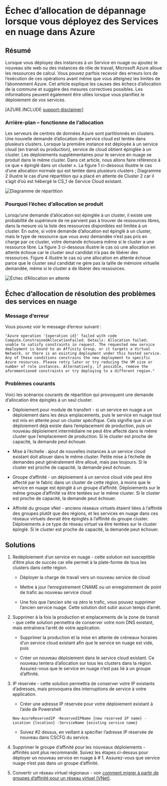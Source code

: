 <properties
    pageTitle="Résolution des problèmes d’échec d’allocation de Service Cloud | Microsoft Azure"
    description="Échec d’allocation de dépannage lorsque vous déployez des Services en nuage dans Azure"
    services="azure-service-management, cloud-services"
    documentationCenter=""
    authors="simonxjx"
    manager="felixwu"
    editor=""
    tags="top-support-issue"/>

<tags
    ms.service="cloud-services"
    ms.workload="na"
    ms.tgt_pltfrm="ibiza"
    ms.devlang="na"
    ms.topic="article"
    ms.date="10/12/2016"
    ms.author="v-six"/>



# <a name="troubleshooting-allocation-failure-when-you-deploy-cloud-services-in-azure"></a>Échec d’allocation de dépannage lorsque vous déployez des Services en nuage dans Azure

## <a name="summary"></a>Résumé
Lorsque vous déployez des instances à un Service en nuage ou ajoutez le nouveau site web ou des instances de rôle de travail, Microsoft Azure alloue les ressources de calcul. Vous pouvez parfois recevoir des erreurs lors de l’exécution de ces opérations avant même que vous atteignez les limites de l’abonnement Azure. Cet article explique les causes des échecs d’allocation de la commune et suggère des mesures correctives possibles. Les informations peuvent également être utiles lorsque vous planifiez le déploiement de vos services.

[AZURE.INCLUDE [support-disclaimer](../../includes/support-disclaimer.md)]

### <a name="background--how-allocation-works"></a>Arrière-plan – fonctionne de l’allocation
Les serveurs de centres de données Azure sont partitionnés en clusters. Une nouvelle demande d’allocation de service cloud est tentée dans plusieurs clusters. Lorsque la première instance est déployée à un service cloud (en transit ou production), service de cloud obtient épinglée à un cluster. Les déploiements supplémentaires pour le service en nuage se produit dans le même cluster. Dans cet article, nous allons faire référence à ce que « épinglé dans un cluster ». La figure 1 ci-dessous illustre le cas d’une allocation normale qui est tentée dans plusieurs clusters ; Diagramme 2 illustre le cas d’une répartition qui a placé en attente de Cluster 2 car il s’agit d’où est hébergé le CS_1 de Service Cloud existant.

![Diagramme de répartition](./media/cloud-services-allocation-failure/Allocation1.png)

### <a name="why-allocation-failure-happens"></a>Pourquoi l’échec d’allocation se produit
Lorsqu’une demande d’allocation est épinglée à un cluster, il existe une probabilité de supérieure de ne parvient pas à trouver de ressources libres, dans la mesure où la liste des ressources disponibles est limitée à un cluster. En outre, si votre demande d’allocation est épinglé à un cluster, mais le type de ressource que vous avez demandée n’est pas pris en charge par ce cluster, votre demande échouera même si le cluster a une ressource libre. La figure 3 ci-dessous illustre le cas où une allocation en attente échoue car le cluster seul candidat n’a pas de libérer des ressources. Figure 4 illustre le cas où une allocation en attente échoue parce que le cluster seul candidat ne gère pas la taille de mémoire virtuelle demandée, même si le cluster a de libérer des ressources.

![Échec d’Allocation en attente](./media/cloud-services-allocation-failure/Allocation2.png)

## <a name="troubleshooting-allocation-failure-for-cloud-services"></a>Échec d’allocation de résolution des problèmes des services en nuage
### <a name="error-message"></a>Message d’erreur
Vous pouvez voir le message d’erreur suivant :

    "Azure operation '{operation id}' failed with code Compute.ConstrainedAllocationFailed. Details: Allocation failed; unable to satisfy constraints in request. The requested new service deployment is bound to an Affinity Group, or it targets a Virtual Network, or there is an existing deployment under this hosted service. Any of these conditions constrains the new deployment to specific Azure resources. Please retry later or try reducing the VM size or number of role instances. Alternatively, if possible, remove the aforementioned constraints or try deploying to a different region."

### <a name="common-issues"></a>Problèmes courants
Voici les scénarios courants de répartition qui provoquent une demande d’allocation être épinglés à un seul cluster.

- Déploiement pour module de transfert - si un service en nuage a un déploiement dans les deux emplacements, puis le service en nuage tout est mis en attente pour un cluster spécifique.  Cela signifie que si un déploiement déjà existe dans l’emplacement de production, puis un nouveau déploiement intermédiaire ne peut être affecté dans le même cluster que l’emplacement de production. Si le cluster est proche de capacité, la demande peut échouer.

- Mise à l’échelle : ajout de nouvelles instances à un service cloud existant doit allouer dans le même cluster.  Petite mise à l’échelle de demandes peut généralement être alloué, mais pas toujours. Si le cluster est proche de capacité, la demande peut échouer.

- Groupe d’affinité - un déploiement à un service cloud vide peut être affecté par le fabric dans un cluster de cette région, à moins que le service en nuage est épinglé à un groupe d’affinité. Déploiements sur le même groupe d’affinité va être tentées sur le même cluster. Si le cluster est proche de capacité, la demande peut échouer.

- Affinité du groupe vNet - anciens réseaux virtuels étaient liées à l’affinité des groupes plutôt que des régions, et les services en nuage dans ces réseaux virtuels devrait être épinglés à l’affinité du groupe cluster. Déploiements à ce type de réseau virtuel va être tentées sur le cluster épinglé. Si le cluster est proche de capacité, la demande peut échouer.

## <a name="solutions"></a>Solutions

1. Redéploiement d’un service en nuage - cette solution est susceptible d’être plus de succès car elle permet à la plate-forme de tous les clusters dans cette région.

    - Déployer la charge de travail vers un nouveau service de cloud  

    - Mettre à jour l’enregistrement CNAME ou un enregistrement de point de trafic au nouveau service cloud

    - Une fois que l’ancien site va zéro le trafic, vous pouvez supprimer l’ancien service nuage. Cette solution doit subir aucun temps d’arrêt.

2. Supprimer à la fois la production et emplacements de la zone de transit - que cette solution permettra de conserver votre nom DNS existant, mais entraînera l’arrêt de votre application.

    - Supprimer la production et la mise en attente de créneaux horaires d’un service cloud existant afin que le service en nuage est vide, puis

    - Créer un nouveau déploiement dans le service cloud existant. Ce nouveau tentera d’allocation sur tous les clusters dans la région. Assurez-vous que le service en nuage n’est pas lié à un groupe d’affinité.

3. IP réservée - cette solution permettra de conserver votre IP existants d’adresses, mais provoquera des interruptions de service à votre application.  

    - Créer une adresse IP réservée pour votre déploiement existant à l’aide de Powershell

    ```
    New-AzureReservedIP -ReservedIPName {new reserved IP name} -Location {location} -ServiceName {existing service name}
    ```

    - Suivez #2 dessus, en veillant à spécifier l’adresse IP réservée de nouveau dans CSCFG du service.

4. Supprimer le groupe d’affinité pour les nouveaux déploiements - affinités sont plus recommandé. Suivez les étapes ci-dessus pour déployer un nouveau service en nuage à # 1. Assurez-vous que service nuage n’est pas dans un groupe d’affinité.

5. Convertir un réseau virtuel régionaux - voir [comment migrer à partir de groupes d’affinité pour un réseau virtuel (VNet)](../virtual-network/virtual-networks-migrate-to-regional-vnet.md).
